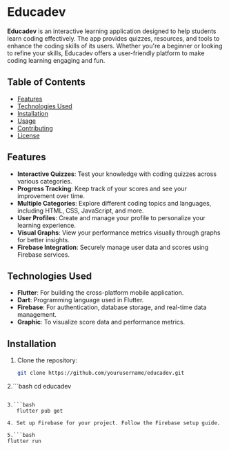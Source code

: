 # Educadev

**Educadev** is an interactive learning application designed to help students learn coding effectively. The app provides quizzes, resources, and tools to enhance the coding skills of its users. Whether you're a beginner or looking to refine your skills, Educadev offers a user-friendly platform to make coding learning engaging and fun.

## Table of Contents

- [Features](#features)
- [Technologies Used](#technologies-used)
- [Installation](#installation)
- [Usage](#usage)
- [Contributing](#contributing)
- [License](#license)

## Features

- **Interactive Quizzes**: Test your knowledge with coding quizzes across various categories.
- **Progress Tracking**: Keep track of your scores and see your improvement over time.
- **Multiple Categories**: Explore different coding topics and languages, including HTML, CSS, JavaScript, and more.
- **User Profiles**: Create and manage your profile to personalize your learning experience.
- **Visual Graphs**: View your performance metrics visually through graphs for better insights.
- **Firebase Integration**: Securely manage user data and scores using Firebase services.

## Technologies Used

- **Flutter**: For building the cross-platform mobile application.
- **Dart**: Programming language used in Flutter.
- **Firebase**: For authentication, database storage, and real-time data management.
- **Graphic**: To visualize score data and performance metrics.

## Installation

1. Clone the repository:
   ```bash
   git clone https://github.com/yourusername/educadev.git


2.```bash
   cd educadev
```

3.```bash
   flutter pub get

4. Set up Firebase for your project. Follow the Firebase setup guide.

5.```bash
flutter run



